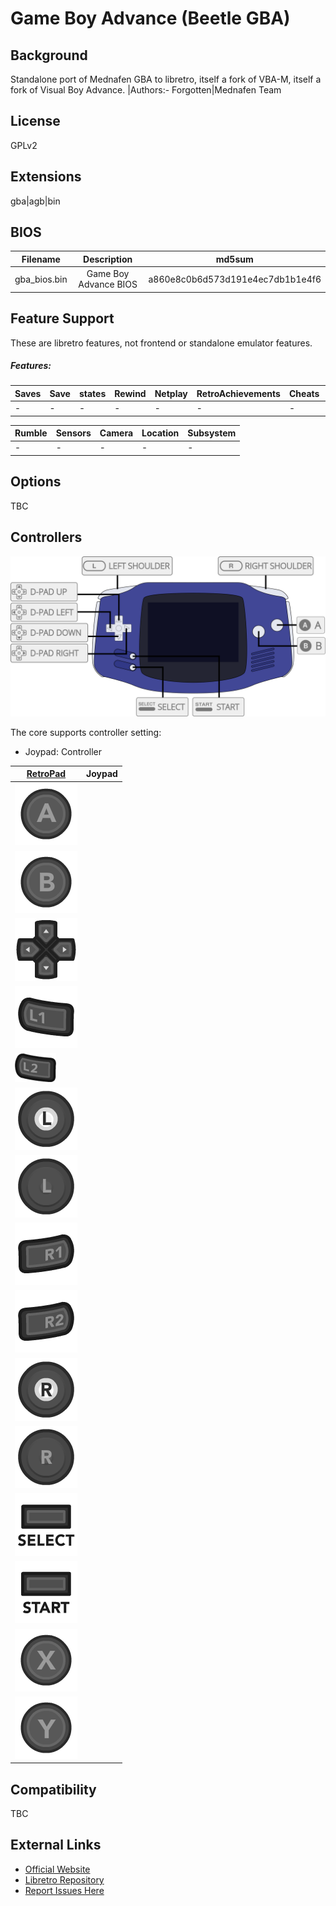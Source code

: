 # Game Boy Advance (Beetle GBA)

## Background
Standalone port of Mednafen GBA to libretro, itself a fork of VBA-M, itself a fork of Visual Boy Advance. |Authors:- Forgotten|Mednafen Team
## License
GPLv2
## Extensions
gba|agb|bin
## BIOS
|   Filename    |    Description     |              md5sum              |
|:-------------:|:------------------:|:--------------------------------:|
|gba_bios.bin   |Game Boy Advance BIOS|a860e8c0b6d573d191e4ec7db1b1e4f6 |

## Feature Support
These are libretro features, not frontend or standalone emulator features.

##### Features:
| Saves | Save | states | Rewind | Netplay | RetroAchievements | Cheats | Controllers |
|-------|------|--------|--------|---------|-------------------|--------|-------------|
|   -   |   -  |    -   |    -   |    -    |         -         |    -   |      -      |

| Rumble | Sensors | Camera | Location | Subsystem |
|--------|---------|--------|----------|-----------|
|    -   |    -    |    -   |     -    |     -     |

## Options
TBC
## Controllers

![Game Boy Advance_joypad_diagram](images/Controllers/Game-Boy-Advance_joypad.png)

The core supports controller setting:
* Joypad: Controller

| [RetroPad](RetroPad)                                           | Joypad |
|----------------------------------------------------------------|--------|
| ![RetroPad_A](images/RetroPad/Retro_A_Round.png)               |        |
| ![RetroPad_B](images/RetroPad/Retro_B_Round.png)               |        |
| ![RetroPad_Dpad](images/RetroPad/Retro_Dpad.png)               |        |
| ![RetroPad_L1](images/RetroPad/Retro_L1.png)                   |        |
| ![RetroPad_L2](images/RetroPad/Retro_L2_Temp.png)              |        |
| ![RetroPad_L3](images/RetroPad/Retro_L3.png)                   |        |
| ![RetroPad_Left_Stick](images/RetroPad/Retro_Left_Stick.png)   |        |
| ![RetroPad_R1](images/RetroPad/Retro_R1.png)                   |        |
| ![RetroPad_R2](images/RetroPad/Retro_R2.png)                   |        |
| ![RetroPad_R3](images/RetroPad/Retro_R3.png)                   |        |
| ![RetroPad_Right_Stick](images/RetroPad/Retro_Right_Stick.png) |        |
| ![RetroPad_Select](images/RetroPad/Retro_Select.png)           |        |
| ![RetroPad_Start](images/RetroPad/Retro_Start.png)             |        |
| ![RetroPad_X](images/RetroPad/Retro_X_Round.png)               |        |
| ![RetroPad_Y](images/RetroPad/Retro_Y_Round.png)               |        |

## Compatibility

TBC

## External Links

* [Official Website](http://mednafen.sourceforge.net/)  
* [Libretro Repository](https://github.com/libretro/beetle-gba-libretro)
* [Report Issues Here](http://github.com/libretro/libretro-meta/issues)
